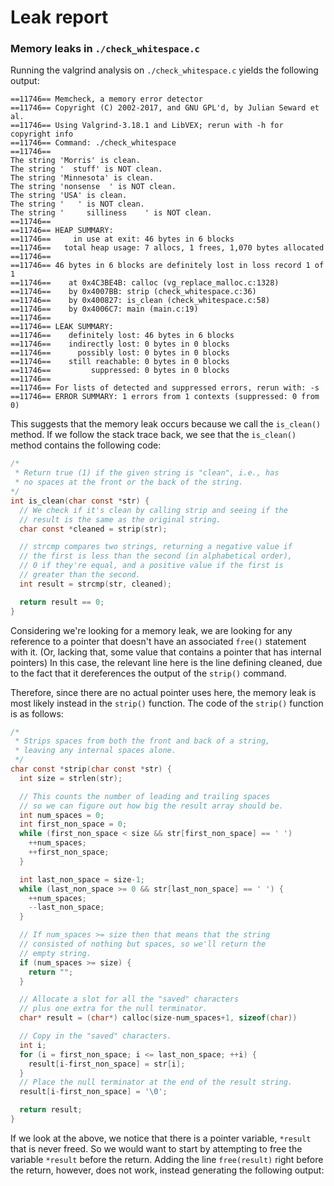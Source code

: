 # Leak report

### Memory leaks in `./check_whitespace.c`

Running the valgrind analysis on `./check_whitespace.c` yields the following output:
```
==11746== Memcheck, a memory error detector
==11746== Copyright (C) 2002-2017, and GNU GPL'd, by Julian Seward et al.
==11746== Using Valgrind-3.18.1 and LibVEX; rerun with -h for copyright info
==11746== Command: ./check_whitespace
==11746==
The string 'Morris' is clean.
The string '  stuff' is NOT clean.
The string 'Minnesota' is clean.
The string 'nonsense  ' is NOT clean.
The string 'USA' is clean.
The string '   ' is NOT clean.
The string '     silliness    ' is NOT clean.
==11746==
==11746== HEAP SUMMARY:
==11746==     in use at exit: 46 bytes in 6 blocks
==11746==   total heap usage: 7 allocs, 1 frees, 1,070 bytes allocated
==11746==
==11746== 46 bytes in 6 blocks are definitely lost in loss record 1 of 1
==11746==    at 0x4C3BE4B: calloc (vg_replace_malloc.c:1328)
==11746==    by 0x4007BB: strip (check_whitespace.c:36)
==11746==    by 0x400827: is_clean (check_whitespace.c:58)
==11746==    by 0x4006C7: main (main.c:19)
==11746==
==11746== LEAK SUMMARY:
==11746==    definitely lost: 46 bytes in 6 blocks
==11746==    indirectly lost: 0 bytes in 0 blocks
==11746==      possibly lost: 0 bytes in 0 blocks
==11746==    still reachable: 0 bytes in 0 blocks
==11746==         suppressed: 0 bytes in 0 blocks
==11746==
==11746== For lists of detected and suppressed errors, rerun with: -s
==11746== ERROR SUMMARY: 1 errors from 1 contexts (suppressed: 0 from 0)
```

This suggests that the memory leak occurs because we call the `is_clean()` method.
If we follow the stack trace back, we see that the `is_clean()` method contains the following code:
```c
/*
 * Return true (1) if the given string is "clean", i.e., has
 * no spaces at the front or the back of the string.
*/
int is_clean(char const *str) {
  // We check if it's clean by calling strip and seeing if the
  // result is the same as the original string.
  char const *cleaned = strip(str);

  // strcmp compares two strings, returning a negative value if
  // the first is less than the second (in alphabetical order),
  // 0 if they're equal, and a positive value if the first is
  // greater than the second.
  int result = strcmp(str, cleaned);

  return result == 0;
}
```

Considering we're looking for a memory leak, we are looking for any reference to a pointer that doesn't have
an associated `free()` statement with it. (Or, lacking that, some value that contains a pointer that has internal pointers)
In this case, the relevant line here is the line defining cleaned, due to the fact that it dereferences the output of the `strip()` command.

Therefore, since there are no actual pointer uses here, the memory leak is most likely instead in the `strip()` function.
The code of the `strip()` function is as follows:
```c
/*
 * Strips spaces from both the front and back of a string,
 * leaving any internal spaces alone.
 */
char const *strip(char const *str) {
  int size = strlen(str);

  // This counts the number of leading and trailing spaces
  // so we can figure out how big the result array should be.
  int num_spaces = 0;
  int first_non_space = 0;
  while (first_non_space < size && str[first_non_space] == ' ')
    ++num_spaces;
    ++first_non_space;
  }

  int last_non_space = size-1;
  while (last_non_space >= 0 && str[last_non_space] == ' ') {
    ++num_spaces;
    --last_non_space;
  }

  // If num_spaces >= size then that means that the string
  // consisted of nothing but spaces, so we'll return the
  // empty string.
  if (num_spaces >= size) {
    return "";
  }

  // Allocate a slot for all the "saved" characters
  // plus one extra for the null terminator.
  char* result = (char*) calloc(size-num_spaces+1, sizeof(char))

  // Copy in the "saved" characters.
  int i;
  for (i = first_non_space; i <= last_non_space; ++i) {
    result[i-first_non_space] = str[i];
  }
  // Place the null terminator at the end of the result string.
  result[i-first_non_space] = '\0';

  return result;
}
```

If we look at the above, we notice that there is a pointer variable, `*result` that is never freed. So we would want to start by
attempting to free the variable `*result` before the return. Adding the line `free(result)` right before the return, however,
does not work, instead generating the following output:
